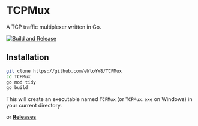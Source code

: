 # TCPMux

A TCP traffic multiplexer written in Go.

[![Build and Release](https://github.com/eWloYW8/TCPMux/actions/workflows/build.yml/badge.svg)](https://github.com/eWloYW8/TCPMux/actions/workflows/build.yml)

## Installation

```bash
git clone https://github.com/eWloYW8/TCPMux
cd TCPMux
go mod tidy
go build
```

This will create an executable named `TCPMux` (or `TCPMux.exe` on Windows) in your current directory.

or **[Releases](https://github.com/eWloYW8/TCPMux/releases)**

